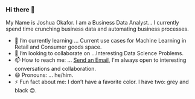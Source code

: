 ### Hi there 👋

My Name is Joshua Okafor. I am a Business Data Analyst... 
I currently spend time crunching business data and automating business processes.

- 🌱 I’m currently learning ... Current use cases for Machine Learning in Retail and Consumer goods space.
- 👯 I’m looking to collaborate on ...Interesting Data Science Problems.
- 📫 How to reach me: ... [Send an Email](mailto:joshuaokafor49@gmail.com), I'm always open to interesting conversations and collaboration.
- 😄 Pronouns: ... he/him.
- ⚡ Fun fact about me: I don’t have a favorite color. I have two: grey and black 😊.

